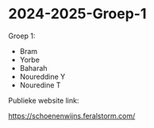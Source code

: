 # 2024-2025-Groep-1
Groep 1:
- Bram
- Yorbe
- Baharah
- Noureddine Y
- Nouredine T


Publieke website link:

https://schoenenwijns.feralstorm.com/
